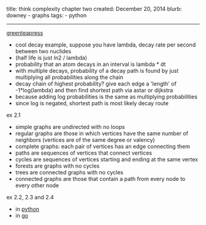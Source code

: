 title: think complexity chapter two
created: December 20, 2014
blurb: downey - graphs
tags:
    - python

---

[greenteapress](http://www.greenteapress.com/complexity/thinkcomplexity.pdf)

* cool decay example, suppose you have lambda, decay rate per second between two nuclides
* (half life is just ln2 / lambda)
* probability that an atom decays in an interval is lambda * dt
* with multiple decays, probability of a decay path is found by just multiplying all
probabilities along the chain
* decay chain of highest probability? give each edge a 'length' of -1*log(lambda)
and then find shortest path via astar or dijkstra
* because adding log probabilities is the same as multiplying probabilities
* since log is negated, shortest path is most likely decay route

ex 2.1

* simple graphs are undirected with no loops
* regular graphs are those in which vertices have the same number of neighbors
(vertices are of the same degree or valency)
* complete graphs: each pair of vertices has an edge connecting them
* paths are sequences of vertices that connect vertices
* cycles are sequences of vertices starting and ending at the same vertex
* forests are graphs with no cycles
* trees are connected graphs with no cycles
* connected graphs are those that contain a path from every node to every other node

ex 2.2, 2.3 and 2.4

* in [python](https://gist.github.com/yosemitebandit/625ae47565ae828cc417)
* in [go](https://gist.github.com/yosemitebandit/818bac265aa12866e874)
